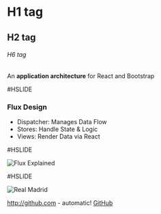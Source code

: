 # H1 tag
## H2 tag
###### H6 tag

An **application architecture** for React and Bootstrap

#HSLIDE

### Flux Design

- Dispatcher: Manages Data Flow
- Stores: Handle State & Logic
- Views: Render Data via React

#HSLIDE

![Flux Explained](https://facebook.github.io/flux/img/flux-simple-f8-diagram-explained-1300w.png)

#HSLIDE

![Real Madrid](https://goodlogo.com/images/logos/real_madrid_logo_2882.gif)

http://github.com - automatic!
[GitHub](http://github.com)

